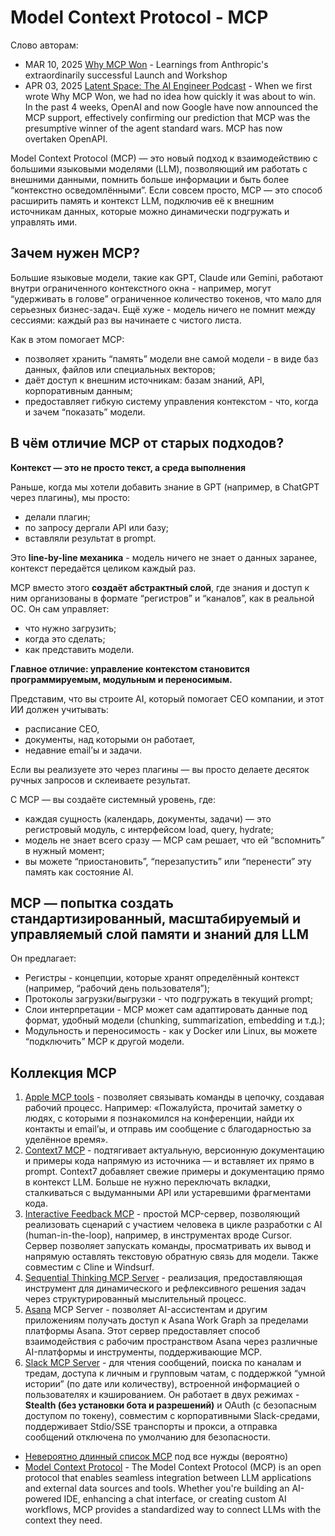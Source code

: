 # Model Context Protocol - MCP

Слово авторам:
  * MAR 10, 2025 [Why MCP Won](https://www.latent.space/p/why-mcp-won) - Learnings from Anthropic's extraordinarily successful Launch and Workshop
  * APR 03, 2025 [Latent Space: The AI Engineer Podcast](https://www.latent.space/p/mcp) - When we first wrote Why MCP Won, we had no idea how quickly it was about to win. In the past 4 weeks, OpenAI and now Google have now announced the MCP support, effectively confirming our prediction that MCP was the presumptive winner of the agent standard wars. MCP has now overtaken OpenAPI.


Model Context Protocol (MCP) — это новый подход к взаимодействию с большими языковыми моделями (LLM), позволяющий им работать с внешними данными, помнить больше информации и быть более “контекстно осведомлёнными”. Если совсем просто, MCP — это способ расширить память и контекст LLM, подключив её к внешним источникам данных, которые можно динамически подгружать и управлять ими.

## Зачем нужен MCP?

Большие языковые модели, такие как GPT, Claude или Gemini, работают внутри ограниченного контекстного окна - например, могут “удерживать в голове” ограниченное количество токенов, что мало для серьезных бизнес-задач. Ещё хуже - модель ничего не помнит между сессиями: каждый раз вы начинаете с чистого листа.

Как в этом помогает MCP:
  * позволяет хранить “память” модели вне самой модели - в виде баз данных, файлов или специальных векторов;
  * даёт доступ к внешним источникам: базам знаний, API, корпоративным данным;
  * предоставляет гибкую систему управления контекстом - что, когда и зачем “показать” модели.

## В чём отличие MCP от старых подходов?

**Контекст — это не просто текст, а среда выполнения**

Раньше, когда мы хотели добавить знание в GPT (например, в ChatGPT через плагины), мы просто:
  * делали плагин;
  * по запросу дергали API или базу;
  * вставляли результат в prompt.

Это **line-by-line механика** - модель ничего не знает о данных заранее, контекст передаётся целиком каждый раз. 

MCP вместо этого **создаёт абстрактный слой**, где знания и доступ к ним организованы в формате “регистров” и “каналов”, как в реальной ОС. Он сам управляет:
  * что нужно загрузить;
  * когда это сделать;
  * как представить модели.

**Главное отличие: управление контекстом становится программируемым, модульным и переносимым.**

Представим, что вы строите AI, который помогает CEO компании, и этот ИИ должен учитывать:
  * расписание CEO,
  * документы, над которыми он работает,
  * недавние email’ы и задачи.

Если вы реализуете это через плагины — вы просто делаете десяток ручных запросов и склеиваете результат.

С MCP — вы создаёте системный уровень, где:
  * каждая сущность (календарь, документы, задачи) — это регистровый модуль, с интерфейсом load, query, hydrate;
  * модель не знает всего сразу — MCP сам решает, что ей “вспомнить” в нужный момент;
  * вы можете “приостановить”, “перезапустить” или “перенести” эту память как состояние AI.

## MCP — попытка создать стандартизированный, масштабируемый и управляемый слой памяти и знаний для LLM

Он предлагает:
  * Регистры - концепции, которые хранят определённый контекст (например, “рабочий день пользователя”);
  * Протоколы загрузки/выгрузки - что подгружать в текущий prompt;
  * Слои интерпретации - MCP может сам адаптировать данные под формат, удобный модели (chunking, summarization, embedding и т.д.);
  * Модульность и переносимость - как у Docker или Linux, вы можете “подключить” MCP к другой модели.

## Коллекция MCP

  1. [Apple MCP tools](https://github.com/supermemoryai/apple-mcp) - позволяет связывать команды в цепочку, создавая рабочий процесс. Например: «Пожалуйста, прочитай заметку о людях, с которыми я познакомился на конференции, найди их контакты и email’ы, и отправь им сообщение с благодарностью за уделённое время».
  2. [Context7 MCP](https://github.com/upstash/context7) - подтягивает актуальную, версионную документацию и примеры кода напрямую из источника — и вставляет их прямо в prompt. Context7 добавляет свежие примеры и документацию прямо в контекст LLM. Больше не нужно переключать вкладки, сталкиваться с выдуманными API или устаревшими фрагментами кода.
  3. [Interactive Feedback MCP](https://github.com/noopstudios/interactive-feedback-mcp) - простой MCP-сервер, позволяющий реализовать сценарий с участием человека в цикле разработки с AI (human-in-the-loop), например, в инструментах вроде Cursor. Сервер позволяет запускать команды, просматривать их вывод и напрямую оставлять текстовую обратную связь для модели. Также совместим с Cline и Windsurf.
  4. [Sequential Thinking MCP Server](https://github.com/modelcontextprotocol/servers/tree/main/src/sequentialthinking) - реализация, предоставляющая инструмент для динамического и рефлексивного решения задач через структурированный мыслительный процесс.
  5. [Asana](https://developers.asana.com/docs/using-asanas-mcp-server) MCP Server - позволяет AI-ассистентам и другим приложениям получать доступ к Asana Work Graph за пределами платформы Asana. Этот сервер предоставляет способ взаимодействия с рабочим пространством Asana через различные AI-платформы и инструменты, поддерживающие MCP.
  6. [Slack MCP Server](https://github.com/korotovsky/slack-mcp-server/tree/master) - для чтения сообщений, поиска по каналам и тредам, доступа к личным и групповым чатам, с поддержкой “умной истории” (по дате или количеству), встроенной информацией о пользователях и кэшированием. Он работает в двух режимах - **Stealth (без установки бота и разрешений)** и OAuth (с безопасным доступом по токену), совместим с корпоративными Slack-средами, поддерживает Stdio/SSE транспорты и прокси, а отправка сообщений отключена по умолчанию для безопасности.

* [Невероятно длинный список MCP](https://github.com/modelcontextprotocol/servers/tree/main) под все нужды (вероятно)
* [Model Context Protocol](https://github.com/modelcontextprotocol) - The Model Context Protocol (MCP) is an open protocol that enables seamless integration between LLM applications and external data sources and tools. Whether you're building an AI-powered IDE, enhancing a chat interface, or creating custom AI workflows, MCP provides a standardized way to connect LLMs with the context they need.
